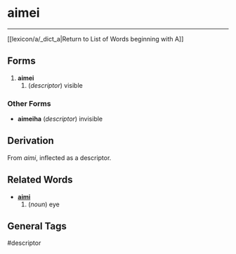 # aimei
---
[[lexicon/a/_dict_a|Return to List of Words beginning with A]]

## Forms
1. **aimei**
	1. (_descriptor_) visible

### Other Forms

- **aimeiha** (_descriptor_) invisible

## Derivation

From _aimi_, inflected as a descriptor.

## Related Words

- **[aimi](aimi.md)**
	1. (_noun_) eye

## General Tags

#descriptor
